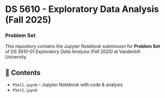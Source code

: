# DS 5610 - Exploratory Data Analysis (Fall 2025)  
### Problem Set  

This repository contains the Jupyter Notebook submission for **Problem Set** of *DS 5610-01 Exploratory Data Analysis (Fall 2025)* at Vanderbilt University.  

## 📂 Contents  
- `PSet1.ipynb` – Jupyter Notebook with code & analysis
- `PSet2.ipynb`
